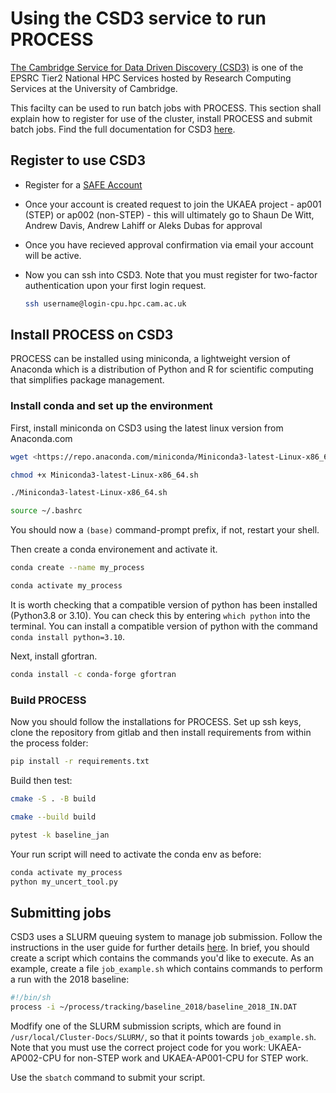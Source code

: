 # Using the CSD3 service to run PROCESS

[The Cambridge Service for Data Driven Discovery (CSD3)](https://www.hpc.cam.ac.uk/high-performance-computing) is one of the EPSRC Tier2 National HPC Services hosted by Research Computing Services at the University of Cambridge.

This facilty can be used to run batch jobs with PROCESS. This section shall explain how to register for use of the cluster, install PROCESS and submit batch jobs. Find the full documentation for CSD3 [here](https://docs.hpc.cam.ac.uk/hpc/index.html).

## Register to use CSD3

- Register for a [SAFE Account](https://epcced.github.io/safe-docs/safe-for-users/)
- Once your account is created request to join the UKAEA project - ap001  (STEP) or ap002 (non-STEP) - this will ultimately go to Shaun De Witt, Andrew Davis, Andrew Lahiff or Aleks Dubas for approval
- Once you have recieved approval confirmation via email your account will be active.
- Now you can ssh into CSD3. Note that you must register for two-factor authentication upon your first login request.

    ```bash
    ssh username@login-cpu.hpc.cam.ac.uk
    ```

## Install PROCESS on CSD3

PROCESS can be installed using miniconda, a lightweight version of Anaconda which is a distribution of Python and R for scientific computing that simplifies package management.

### Install conda and set up the environment

First, install miniconda on CSD3 using the latest linux version from Anaconda.com

``` bash
wget <https://repo.anaconda.com/miniconda/Miniconda3-latest-Linux-x86_64.sh>

chmod +x Miniconda3-latest-Linux-x86_64.sh

./Miniconda3-latest-Linux-x86_64.sh

source ~/.bashrc
```

You should now a `(base)` command-prompt prefix, if not, restart your shell.

Then create a conda environement and activate it.

``` bash
conda create --name my_process

conda activate my_process
```

It is worth checking that a compatible version of python has been installed (Python3.8 or 3.10). You can check this by entering `which python` into the terminal. You can install a compatible version of python with the command `conda install python=3.10`.

Next, install gfortran.

```bash
conda install -c conda-forge gfortran
```

### Build PROCESS

Now you should follow the installations for PROCESS. Set up ssh keys, clone the repository from gitlab and then install requirements from within the process folder:

```bash
pip install -r requirements.txt
```

Build then test:

```bash
cmake -S . -B build

cmake --build build

pytest -k baseline_jan
```

Your run script will need to activate the conda env as before:

``` bash
conda activate my_process
python my_uncert_tool.py
```

## Submitting jobs

CSD3 uses a SLURM queuing system to manage job submission. Follow the instructions in the user guide for further details [here](https://docs.hpc.cam.ac.uk/hpc/user-guide/batch.html).
In brief, you should create a script which contains the commands you'd like to execute. As an example, create a file `job_example.sh` which contains commands to perform a run with the 2018 baseline:

```bash
#!/bin/sh
process -i ~/process/tracking/baseline_2018/baseline_2018_IN.DAT
```

Modfify one of the SLURM submission scripts, which are found in `/usr/local/Cluster-Docs/SLURM/`, so that it points towards `job_example.sh`.
Note that you must use the correct project code for you work: UKAEA-AP002-CPU for non-STEP work and UKAEA-AP001-CPU for STEP work.

Use the `sbatch` command to submit your script.
